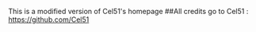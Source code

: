 This is a modified version of Cel51's homepage
##All credits go to Cel51 : https://github.com/Cel51
